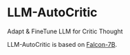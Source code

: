 # LLM-AutoCritic
Adapt &amp; FineTune LLM for Critic Thought


LLM-AutoCritic is based on [Falcon-7B](https://huggingface.co/tiiuae/falcon-7b).

